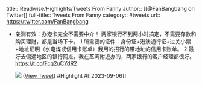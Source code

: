 title:: Readwise/Highlights/Tweets From Fanny
author:: [[@FanBangbang on Twitter]]
full-title:: Tweets From Fanny
category:: #tweets
url:: https://twitter.com/FanBangbang

- 亲测有效：办港卡完全不需要中介！
  两家银行不到两小时搞定，不需要存款和购买理财，都是当场下卡。
  1.所需要的证件：身份证+港澳通行证+过关小票+地址证明（水电煤或信用卡账单）我用的招行的带地址的信用卡账单。
  2.最好去偏远地区的银行网点，我在荃湾附近办的，两家银行的客户经理都很好。 https://t.co/Fcq2uCYdR2
  
  ![](https://pbs.twimg.com/media/F5QR20TWgAA0wMM.jpg) ([View Tweet](https://twitter.com/FanBangbang/status/1699002610479428073)) #Highlight #[[2023-09-06]]